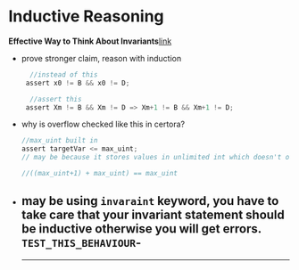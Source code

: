# Inductive Reasoning 
**Effective Way to Think About Invariants**[link](https://www.youtube.com/watch?v=30BspXZs7q8)

- prove stronger claim, reason with induction
  ```c
    //instead of this
   assert x0 != B && x0 != D;

    //assert this
   assert Xm != B && Xm != D => Xm+1 != B && Xm+1 != D;

  ```
- why is overflow checked like this in certora?
  ```c
  //max_uint built in
  assert targetVar <= max_uint;
  // may be because it stores values in unlimited int which doesn't overflow on max_uint as opposed to solidity.... so then it becomes clear that adding Bigx() + OverflowPeak = max_uint like adding maxuint+1 to alreadymaxuint value:

  //((max_uint+1) + max_uint) == max_uint 
  ```
- may be using `invaraint` keyword, you have to take care that your invariant statement should be inductive
  otherwise you will get errors.   `TEST_THIS_BEHAVIOUR`-
  ---------------------------------------------------------------------------------------------
  <hr>